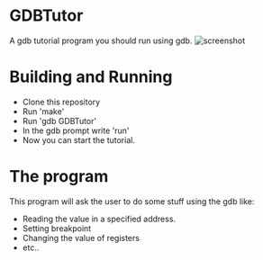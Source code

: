 # GDBTutor
A gdb tutorial program you should run using gdb.
![screenshot](https://cloud.githubusercontent.com/assets/9663363/6193285/5e0a5dba-b3c2-11e4-81e2-dd2b0db2c863.png)

# Building and Running
* Clone this repository
* Run 'make'
* Run 'gdb GDBTutor'
* In the gdb prompt write 'run'
* Now you can start the tutorial.

# The program
This program will ask the user to do some stuff using the gdb like: 
* Reading the value in a specified address.
* Setting breakpoint
* Changing the value of registers
* etc..
